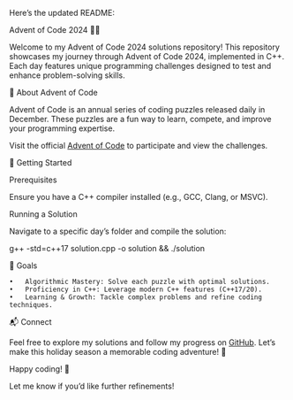 Here’s the updated README:

Advent of Code 2024 🎄✨

Welcome to my Advent of Code 2024 solutions repository! This repository showcases my journey through Advent of Code 2024, implemented in C++. Each day features unique programming challenges designed to test and enhance problem-solving skills.

📖 About Advent of Code

Advent of Code is an annual series of coding puzzles released daily in December. These puzzles are a fun way to learn, compete, and improve your programming expertise.

Visit the official [Advent of Code](https://adventofcode.com/) to participate and view the challenges.

🚀 Getting Started

Prerequisites

Ensure you have a C++ compiler installed (e.g., GCC, Clang, or MSVC).

Running a Solution

Navigate to a specific day’s folder and compile the solution:

g++ -std=c++17 solution.cpp -o solution && ./solution

🎯 Goals

	•	Algorithmic Mastery: Solve each puzzle with optimal solutions.
	•	Proficiency in C++: Leverage modern C++ features (C++17/20).
	•	Learning & Growth: Tackle complex problems and refine coding techniques.

📬 Connect

Feel free to explore my solutions and follow my progress on [GitHub](https://github.com/ash01825/AdventofCode-20224).
Let’s make this holiday season a memorable coding adventure! 🎄

Happy coding! 🎉

Let me know if you’d like further refinements!
